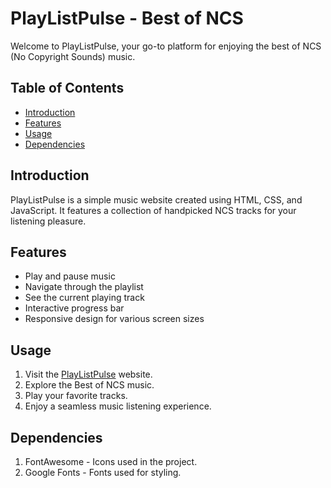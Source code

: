 # PlayListPulse - Best of NCS

Welcome to PlayListPulse, your go-to platform for enjoying the best of NCS (No Copyright Sounds) music.

## Table of Contents
- [Introduction](#introduction)
- [Features](#features)
- [Usage](#usage)
- [Dependencies](#dependencies)

## Introduction
PlayListPulse is a simple music website created using HTML, CSS, and JavaScript. It features a collection of handpicked NCS tracks for your listening pleasure.

## Features
- Play and pause music
- Navigate through the playlist
- See the current playing track
- Interactive progress bar
- Responsive design for various screen sizes

## Usage
1. Visit the [PlayListPulse](#) website.
2. Explore the Best of NCS music.
3. Play your favorite tracks.
4. Enjoy a seamless music listening experience.

## Dependencies 
1. FontAwesome - Icons used in the project.
2. Google Fonts - Fonts used for styling.


